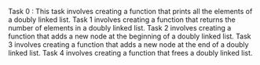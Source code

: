 Task 0 : This task involves creating a function that prints all the elements of a doubly linked list.
Task 1 involves creating a function that returns the number of elements in a doubly linked list.
Task 2 involves creating a function that adds a new node at the beginning of a doubly linked list.
Task 3 involves creating a function that adds a new node at the end of a doubly linked list.
Task 4 involves creating a function that frees a doubly linked list.
